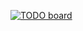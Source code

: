 [![TODO board](https://imdone.io/api/1.0/projects/5bbfbad6cd23ba6216b05010/badge)](https://imdone.io/app#/board/GianFree/gianfree.github.io)
